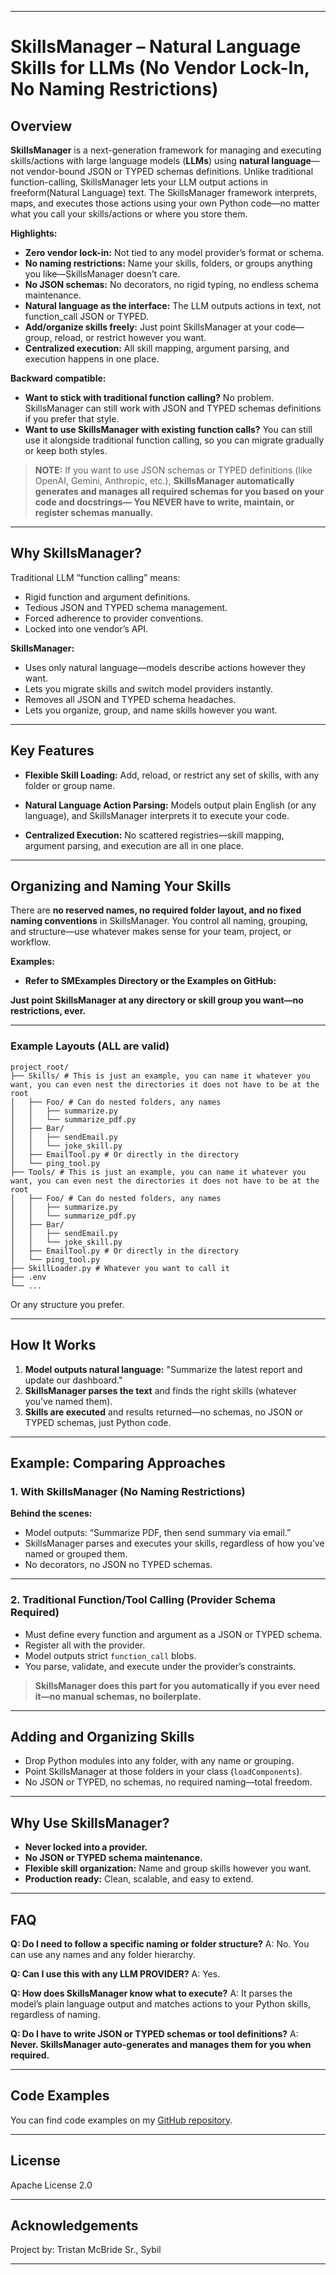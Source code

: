 ﻿
---

# SkillsManager – Natural Language Skills for LLMs (No Vendor Lock-In, No Naming Restrictions)

## Overview

**SkillsManager** is a next-generation framework for managing and executing skills/actions with large language models (**LLMs**) using **natural language**—not vendor-bound JSON or TYPED schemas definitions.
Unlike traditional function-calling, SkillsManager lets your LLM output actions in freeform(Natural Language) text. The SkillsManager framework interprets, maps, and executes those actions using your own Python code—no matter what you call your skills/actions or where you store them.

**Highlights:**

* **Zero vendor lock-in:** Not tied to any model provider’s format or schema.
* **No naming restrictions:** Name your skills, folders, or groups anything you like—SkillsManager doesn’t care.
* **No JSON schemas:** No decorators, no rigid typing, no endless schema maintenance.
* **Natural language as the interface:** The LLM outputs actions in text, not function\_call JSON or TYPED.
* **Add/organize skills freely:** Just point SkillsManager at your code—group, reload, or restrict however you want.
* **Centralized execution:** All skill mapping, argument parsing, and execution happens in one place.

**Backward compatible:**

* **Want to stick with traditional function calling?** No problem. SkillsManager can still work with JSON and TYPED schemas definitions if you prefer that style.
* **Want to use SkillsManager with existing function calls?** You can still use it alongside traditional function calling, so you can migrate gradually or keep both styles.

> **NOTE:**
> If you want to use JSON schemas or TYPED definitions (like OpenAI, Gemini, Anthropic, etc.),
> **SkillsManager automatically generates and manages all required schemas for you based on your code and docstrings—**
> **You NEVER have to write, maintain, or register schemas manually.**

---

## Why SkillsManager?

Traditional LLM “function calling” means:

* Rigid function and argument definitions.
* Tedious JSON and TYPED schema management.
* Forced adherence to provider conventions.
* Locked into one vendor’s API.

**SkillsManager:**

* Uses only natural language—models describe actions however they want.
* Lets you migrate skills and switch model providers instantly.
* Removes all JSON and TYPED schema headaches.
* Lets you organize, group, and name skills however you want.

---

## Key Features

* **Flexible Skill Loading:**
  Add, reload, or restrict any set of skills, with any folder or group name.

* **Natural Language Action Parsing:**
  Models output plain English (or any language), and SkillsManager interprets it to execute your code.

* **Centralized Execution:**
  No scattered registries—skill mapping, argument parsing, and execution are all in one place.

---

## Organizing and Naming Your Skills

There are **no reserved names, no required folder layout, and no fixed naming conventions** in SkillsManager.
You control all naming, grouping, and structure—use whatever makes sense for your team, project, or workflow.

**Examples:**

* **Refer to SMExamples Directory or the Examples on GitHub:**

**Just point SkillsManager at any directory or skill group you want—no restrictions, ever.**

---

### Example Layouts (ALL are valid)

```
project_root/
├── Skills/ # This is just an example, you can name it whatever you want, you can even nest the directories it does not have to be at the root
│   ├── Foo/ # Can do nested folders, any names
│   │   ├── summarize.py
│   │   └── summarize_pdf.py
│   ├── Bar/
│   │   ├── sendEmail.py
│   │   └── joke_skill.py
│   ├── EmailTool.py # Or directly in the directory
│   └── ping_tool.py
├── Tools/ # This is just an example, you can name it whatever you want, you can even nest the directories it does not have to be at the root
│   ├── Foo/ # Can do nested folders, any names
│   │   ├── summarize.py
│   │   └── summarize_pdf.py
│   ├── Bar/
│   │   ├── sendEmail.py
│   │   └── joke_skill.py
│   ├── EmailTool.py # Or directly in the directory
│   └── ping_tool.py
├── SkillLoader.py # Whatever you want to call it
├── .env
└── ...

```

Or any structure you prefer.

---

## How It Works

1. **Model outputs natural language:**
   "Summarize the latest report and update our dashboard."
2. **SkillsManager parses the text** and finds the right skills (whatever you’ve named them).
3. **Skills are executed** and results returned—no schemas, no JSON or TYPED schemas, just Python code.

---

## Example: Comparing Approaches

### 1. With SkillsManager (No Naming Restrictions)

**Behind the scenes:**

* Model outputs: “Summarize PDF, then send summary via email.”
* SkillsManager parses and executes your skills, regardless of how you’ve named or grouped them.
* No decorators, no JSON no TYPED schemas.

---

### 2. Traditional Function/Tool Calling (Provider Schema Required)

* Must define every function and argument as a JSON or TYPED schema.
* Register all with the provider.
* Model outputs strict `function_call` blobs.
* You parse, validate, and execute under the provider’s constraints.

> **SkillsManager does this part for you automatically if you ever need it—no manual schemas, no boilerplate.**

---

## Adding and Organizing Skills

* Drop Python modules into any folder, with any name or grouping.
* Point SkillsManager at those folders in your class (`loadComponents`).
* No JSON or TYPED, no schemas, no required naming—total freedom.

---

## Why Use SkillsManager?

* **Never locked into a provider.**
* **No JSON or TYPED schema maintenance.**
* **Flexible skill organization:** Name and group skills however you want.
* **Production ready:** Clean, scalable, and easy to extend.

---

## FAQ

**Q: Do I need to follow a specific naming or folder structure?**
A: No. You can use any names and any folder hierarchy.

**Q: Can I use this with any LLM PROVIDER?**
A: Yes.

**Q: How does SkillsManager know what to execute?**
A: It parses the model’s plain language output and matches actions to your Python skills, regardless of naming.

**Q: Do I have to write JSON or TYPED schemas or tool definitions?**
A: **Never. SkillsManager auto-generates and manages them for you when required.**

---

## Code Examples

You can find code examples on my [GitHub repository](https://github.com/TristanMcBrideSr/TechBook).

---

## License

Apache License 2.0

---

## Acknowledgements

Project by:
Tristan McBride Sr., 
Sybil

---
